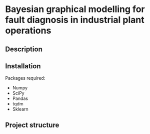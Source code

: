 # Bayesian graphical modelling for fault diagnosis in industrial plant operations

## Description

## Installation

Packages required: 

- Numpy
- SciPy
- Pandas
- tqdm
- Sklearn

## Project structure



